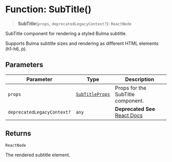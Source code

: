 # Function: SubTitle()

> **SubTitle**(`props`, `deprecatedLegacyContext?`): `ReactNode`

SubTitle component for rendering a styled Bulma subtitle.

Supports Bulma subtitle sizes and rendering as different HTML elements (h1-h6, p).

## Parameters

| Parameter | Type | Description |
| ------ | ------ | ------ |
| `props` | [`SubTitleProps`](../interfaces/SubTitleProps.md) | Props for the SubTitle component. |
| `deprecatedLegacyContext?` | `any` | **Deprecated** **See** [React Docs](https://legacy.reactjs.org/docs/legacy-context.html#referencing-context-in-lifecycle-methods) |

## Returns

`ReactNode`

The rendered subtitle element.
